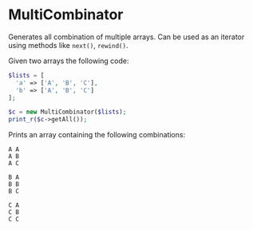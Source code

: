 # MultiCombinator
Generates all combination of multiple arrays.
Can be used as an iterator using methods like `next()`, `rewind()`.

Given two arrays the following code:

```php
$lists = [
  'a' => ['A', 'B', 'C'],
  'b' => ['A', 'B', 'C']
];

$c = new MultiCombinator($lists);
print_r($c->getAll());
```

Prints an array containing the following combinations:
```
A A
A B
A C

B A
B B
B C

C A
C B
C C
```
